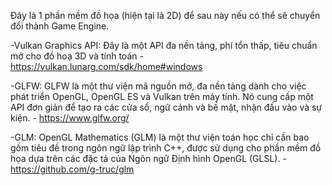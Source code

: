﻿Đây là 1 phần mềm đồ họa (hiện tại là 2D) để sau này nếu có thể sẽ chuyển đổi thành Game Engine.
 
-Vulkan Graphics API: Đây là một API đa nền tảng, phí tổn thấp, tiêu chuẩn mở cho đồ hoạ 3D và tính toán -https://vulkan.lunarg.com/sdk/home#windows

-GLFW: GLFW là một thư viện mã nguồn mở, đa nền tảng dành cho việc phát triển OpenGL, OpenGL ES và Vulkan trên máy tính. Nó cung cấp một API đơn giản để tạo ra các cửa sổ, ngữ cảnh và bề mặt, nhận đầu vào và sự kiện. - https://www.glfw.org/

-GLM: OpenGL Mathematics (GLM) là một thư viện toán học chỉ cần bao gồm tiêu đề trong ngôn ngữ lập trình C++, được sử dụng cho phần mềm đồ họa dựa trên các đặc tả của Ngôn ngữ Định hình OpenGL (GLSL). - https://github.com/g-truc/glm

